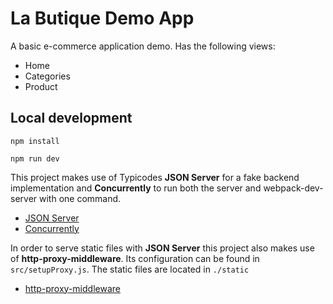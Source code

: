 # La Butique Demo App

A basic e-commerce application demo.
Has the following views:

- Home
- Categories
- Product

## Local development

`npm install`

`npm run dev`

This project makes use of Typicodes **JSON Server** for a fake backend implementation and **Concurrently** to run both the server and webpack-dev-server with one command.

- [JSON Server](https://github.com/typicode/json-server#static-file-server)
- [Concurrently](https://github.com/kimmobrunfeldt/concurrently#readme)

In order to serve static files with **JSON Server** this project also makes use of **http-proxy-middleware**. Its configuration can be found in `src/setupProxy.js`. The static files are located in `./static`

- [http-proxy-middleware](https://github.com/chimurai/http-proxy-middleware#readme)
